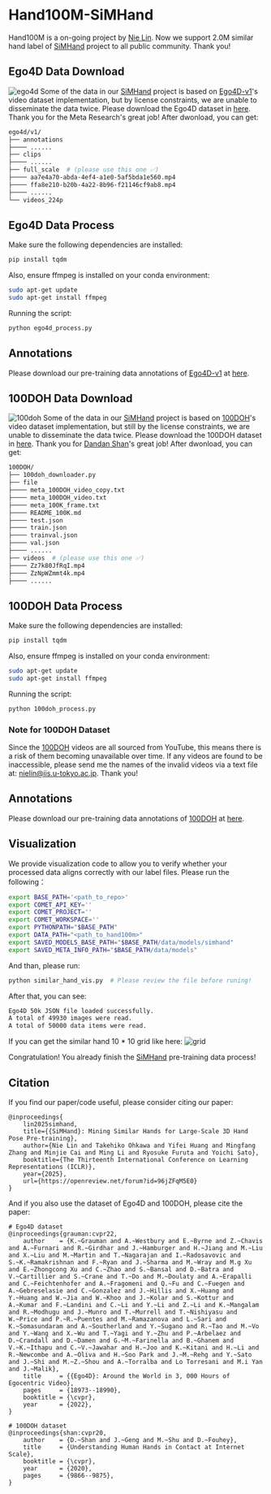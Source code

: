 # Hand100M-SiMHand
Hand100M is a on-going project by [Nie Lin](https://lin-nie.github.io/). Now we support 2.0M similar hand label of [SiMHand](https://github.com/ut-vision/SiMHand) project to all public community. Thank you!


## Ego4D Data Download
![ego4d](ego-4d-01.png)
Some of the data in our [SiMHand](https://github.com/ut-vision/SiMHand) project is based on [Ego4D-v1](https://ego4d-data.org/)'s video dataset implementation, but by license constraints, we are unable to disseminate the data twice. Please download the Ego4D dataset in [here](https://ego4d-data.org/). Thank you for the Meta Research's great job! After dwonload, you can get:
```bash
ego4d/v1/
├── annotations
├──── ......
├── clips
├──── ......
├── full_scale  # (please use this one ✅)
├──── aa7e4a70-abda-4ef4-a1e0-5af5bda1e560.mp4
├──── ffa8e210-b20b-4a22-8b96-f21146cf9ab8.mp4
├──── ......
└── videos_224p
```

## Ego4D Data Process
Make sure the following dependencies are installed:
```bash
pip install tqdm
```

Also, ensure ffmpeg is installed on your conda environment:
```bash
sudo apt-get update
sudo apt-get install ffmpeg
```

Running the script:
```bash
python ego4d_process.py
```

## Annotations
Please download our pre-training data annotations of [Ego4D-v1](https://ego4d-data.org/) at [here](https://drive.google.com/drive/folders/1OC1X5iJsc8oMOOLw-UOZSzaNHzqP4LFg?usp=sharing).


## 100DOH Data Download
![100doh](100doh.jpg)
Some of the data in our [SiMHand](https://github.com/ut-vision/SiMHand) project is based on [100DOH](https://fouheylab.eecs.umich.edu/~dandans/projects/100DOH/index.html)'s video dataset implementation, but still by the license constraints, we are unable to disseminate the data twice. Please download the 100DOH dataset in [here](https://ego4d-data.org/). Thank you for [Dandan Shan](https://ddshan.github.io/)'s great job! After dwonload, you can get:
```bash
100DOH/
├── 100doh_downloader.py
├── file
├──── meta_100DOH_video_copy.txt
├──── meta_100DOH_video.txt
├──── meta_100K_frame.txt
├──── README_100K.md
├──── test.json
├──── train.json
├──── trainval.json
├──── val.json
├──── ......
├── videos  # (please use this one ✅)
├──── Zz7k80JfRqI.mp4
├──── ZzNpWZmmt4k.mp4
├──── ......
```
## 100DOH Data Process
Make sure the following dependencies are installed:
```bash
pip install tqdm
```

Also, ensure ffmpeg is installed on your conda environment:
```bash
sudo apt-get update
sudo apt-get install ffmpeg
```

Running the script:
```bash
python 100doh_process.py
```

### Note for 100DOH Dataset
Since the [100DOH](https://fouheylab.eecs.umich.edu/~dandans/projects/100DOH/index.html) videos are all sourced from YouTube, this means there is a risk of them becoming unavailable over time. If any videos are found to be inaccessible, please send me the names of the invalid videos via a text file at: [nielin@iis.u-tokyo.ac.jp](nielin@iis.u-tokyo.ac.jp). Thank you!


## Annotations
Please download our pre-training data annotations of [100DOH](https://fouheylab.eecs.umich.edu/~dandans/projects/100DOH/index.html) at [here](https://drive.google.com/drive/folders/1dUHM-YzIgc_FQau8rqOsl3xPC90HYIdj?usp=sharing).

## Visualization
We provide visualization code to allow you to verify whether your processed data aligns correctly with our label files. Please run the following：
```bash
export BASE_PATH='<path_to_repo>'
export COMET_API_KEY=''
export COMET_PROJECT=''
export COMET_WORKSPACE=''
export PYTHONPATH="$BASE_PATH"
export DATA_PATH="<path_to_hand100m>"
export SAVED_MODELS_BASE_PATH="$BASE_PATH/data/models/simhand"
export SAVED_META_INFO_PATH="$BASE_PATH/data/models" 
```

And than, please run:
```bash
python similar_hand_vis.py  # Please review the file before runing!
```

After that, you can see:
```bash
Ego4D 50k JSON file loaded successfully.
A total of 49930 images were read.
A total of 50000 data items were read.
```

If you can get the similar hand 10 * 10 grid like here:
![grid](./visualization/vis_10x10_grid.jpg)

Congratulation! You already finish the [SiMHand](https://github.com/ut-vision/SiMHand) pre-training data process!

## Citation
If you find our paper/code useful, please consider citing our paper:


```
@inproceedings{
    lin2025simhand,
    title={{SiMHand}: Mining Similar Hands for Large-Scale 3D Hand Pose Pre-training},
    author={Nie Lin and Takehiko Ohkawa and Yifei Huang and Mingfang Zhang and Minjie Cai and Ming Li and Ryosuke Furuta and Yoichi Sato},
    booktitle={The Thirteenth International Conference on Learning Representations (ICLR)},
    year={2025},
    url={https://openreview.net/forum?id=96jZFqM5E0}
}
```

And if you also use the dataset of Ego4D and 100DOH, please cite the paper:
```
# Ego4D dataset
@inproceedings{grauman:cvpr22,
    author    = {K.~Grauman and A.~Westbury and E.~Byrne and Z.~Chavis and A.~Furnari and R.~Girdhar and J.~Hamburger and H.~Jiang and M.~Liu and X.~Liu and M.~Martin and T.~Nagarajan and I.~Radosavovic and S.~K.~Ramakrishnan and F.~Ryan and J.~Sharma and M.~Wray and M.g Xu and E.~Zhongcong Xu and C.~Zhao and S.~Bansal and D.~Batra and V.~Cartillier and S.~Crane and T.~Do and M.~Doulaty and A.~Erapalli and C.~Feichtenhofer and A.~Fragomeni and Q.~Fu and C.~Fuegen and A.~Gebreselasie and C.~Gonzalez and J.~Hillis and X.~Huang and Y.~Huang and W.~Jia and W.~Khoo and J.~Kolar and S.~Kottur and A.~Kumar and F.~Landini and C.~Li and Y.~Li and Z.~Li and K.~Mangalam and R.~Modhugu and J.~Munro and T.~Murrell and T.~Nishiyasu and W.~Price and P.~R.~Puentes and M.~Ramazanova and L.~Sari and K.~Somasundaram and A.~Southerland and Y.~Sugano and R.~Tao and M.~Vo and Y.~Wang and X.~Wu and T.~Yagi and Y.~Zhu and P.~Arbelaez and D.~Crandall and D.~Damen and G.~M.~Farinella and B.~Ghanem and V.~K.~Ithapu and C.~V.~Jawahar and H.~Joo and K.~Kitani and H.~Li and R.~Newcombe and A.~Oliva and H.~Soo Park and J.~M.~Rehg and Y.~Sato and J.~Shi and M.~Z.~Shou and A.~Torralba and Lo Torresani and M.i Yan and J.~Malik},
    title     = {{Ego4D}: Around the World in 3, 000 Hours of Egocentric Video},
    pages     = {18973--18990},
    booktitle = {\cvpr},
    year      = {2022},
}

# 100DOH dataset
@inproceedings{shan:cvpr20,
    author    = {D.~Shan and J.~Geng and M.~Shu and D.~Fouhey},
    title     = {Understanding Human Hands in Contact at Internet Scale},
    booktitle = {\cvpr}, 
    year      = {2020},
    pages     = {9866--9875},
}
```